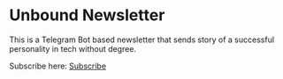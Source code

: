 # Unbound Newsletter

This is a Telegram Bot based newsletter that sends story of a successful personality in tech without degree.

Subscribe here: [Subscribe](https://t.me/unbound_newsletter_bot)
